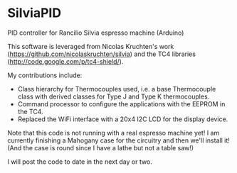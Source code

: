 # SilviaPID
PID controller for Rancilio Silvia espresso machine (Arduino)

This software is leveraged from Nicolas Kruchten's work (https://github.com/nicolaskruchten/silvia) and the TC4
libraries (http://code.google.com/p/tc4-shield/).

My contributions include:
 * Class hierarchy for Thermocouples used, i.e. a base Thermocouple class with derived classes for Type J and
   Type K thermocouples.
 * Command processor to configure the applications with the EEPROM in the TC4.
 * Replaced the WiFi interface with a 20x4 I2C LCD for the display device.

Note that this code is not running with a real espresso machine yet!  I am currently finishing a Mahogany case for
the circuitry and then we'll install it!  (And the case is round since I have a lathe but not a table saw!)

I will post the code to date in the next day or two.
